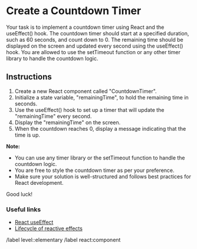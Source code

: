 # Create a Countdown Timer

Your task is to implement a countdown timer using React and the useEffect() hook. The countdown timer should start at a specified duration, such as 60 seconds, and count down to 0. The remaining time should be displayed on the screen and updated every second using the useEffect() hook. You are allowed to use the setTimeout function or any other timer library to handle the countdown logic.

## Instructions

1. Create a new React component called "CountdownTimer".
2. Initialize a state variable, "remainingTime", to hold the remaining time in seconds.
3. Use the useEffect() hook to set up a timer that will update the "remainingTime" every second.
4. Display the "remainingTime" on the screen.
5. When the countdown reaches 0, display a message indicating that the time is up.

**Note:**

- You can use any timer library or the setTimeout function to handle the countdown logic.
- You are free to style the countdown timer as per your preference.
- Make sure your solution is well-structured and follows best practices for React development.

Good luck!

### Useful links

- [React useEffect](https://react.dev/reference/react/useEffect)
- [Lifecycle of reactive effects](https://react.dev/learn/lifecycle-of-reactive-effects)

/label level::elementary
/label react:component
